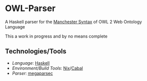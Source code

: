 # OWL-Parser

A Haskell parser for the [Manchester Syntax](https://www.w3.org/TR/owl2-manchester-syntax/#ref-rfc-3987) of OWL 2 Web Ontology Language

This a work in progress and by no means complete


## Technologies/Tools

- *Language*: [Haskell](https://www.haskell.org/)
- *Environment/Build Tools*: [Nix](https://nixos.org/nixpkgs/manual/#users-guide-to-the-haskell-infrastructure)/[Cabal](https://cabal.readthedocs.io/en/latest/)
- *Parser*: [megaparsec](http://hackage.haskell.org/package/megaparsec) 

